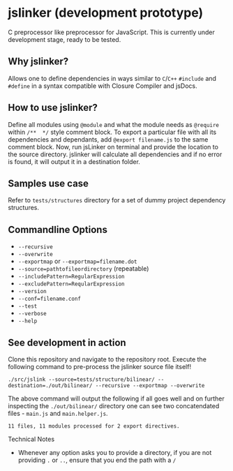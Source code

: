 jslinker (development prototype)
================================

C preprocessor like preprocessor for JavaScript. This is currently under development stage, ready to be tested.

Why jslinker?
-------------
Allows one to define dependencies in ways similar to `C`/`C++` `#include` and `#define` in a syntax compatible with
Closure Compiler and jsDocs.

How to use jslinker?
--------------------

Define all modules using `@module` and what the module needs as `@require` within `/**  */` style comment block. To
export a particular file with all its dependencies and dependants, add `@export filename.js` to the same comment block.
Now, run jsLinker on terminal and provide the location to the source directory. jslinker will calculate all dependencies
and if no error is found, it will output it in a destination folder.

Samples use case
----------------
Refer to `tests/structures` directory for a set of dummy project dependency structures.


Commandline Options
-------------------
- `--recursive`
- `--overwrite`
- `--exportmap` or `--exportmap=filename.dot`
- `--source=pathtofileordirectory` (repeatable)
- `--includePattern=RegularExpression`
- `--excludePattern=ReqularExpression`
- `--version`
- `--conf=filename.conf`
- `--test`
- `--verbose`
- `--help`


See development in action
-------------------------
Clone this repository and navigate to the repository root. Execute the following command to pre-process the jslinker
source file itself!

```
./src/jslink --source=tests/structure/bilinear/ --destination=./out/bilinear/ --recursive --exportmap --overwrite
```

The above command will output the following if all goes well and on further inspecting the `./out/bilinear/` directory
one can see two concatendated files - `main.js` and `main.helper.js`.

```
11 files, 11 modules processed for 2 export directives.
```

Technical Notes
- Whenever any option asks you to provide a directory, if you are not providing `.` or `..`, ensure that you end the
  path with a `/`